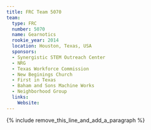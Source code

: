 ```yaml
---
title: FRC Team 5070
team:
  type: FRC
  number: 5070
  name: Gearnotics
  rookie_year: 2014
  location: Houston, Texas, USA
  sponsors:
  - Synergistic STEM Outreach Center
  - NRG
  - Texas Workforce Commission
  - New Beginings Church
  - First in Texas
  - Baham and Sons Machine Works
  - Neighborhood Group
  links:
    Website:
---
```


{% include remove_this_line_and_add_a_paragraph %}